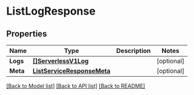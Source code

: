 # ListLogResponse

## Properties

Name | Type | Description | Notes
------------ | ------------- | ------------- | -------------
**Logs** | [**[]ServerlessV1Log**](ServerlessV1Log.md) |  |[optional] 
**Meta** | [**ListServiceResponseMeta**](ListServiceResponseMeta.md) |  |[optional] 

[[Back to Model list]](../README.md#documentation-for-models) [[Back to API list]](../README.md#documentation-for-api-endpoints) [[Back to README]](../README.md)


